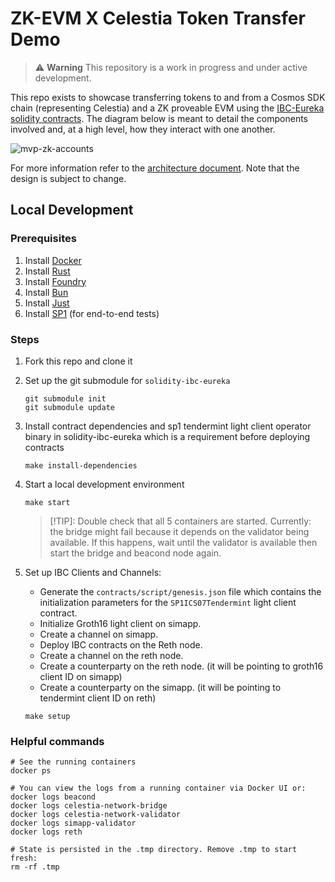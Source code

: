 # ZK-EVM X Celestia Token Transfer Demo

> ⚠️ **Warning**
> This repository is a work in progress and under active development.

This repo exists to showcase transferring tokens to and from a Cosmos SDK chain (representing Celestia) and a ZK proveable EVM using the [IBC-Eureka solidity contracts](https://github.com/cosmos/solidity-ibc-eureka/blob/main/README.md). The diagram below is meant to detail the components involved and, at a high level, how they interact with one another.

![mvp-zk-accounts](./mvp-zk-accounts.png)

For more information refer to the [architecture document](./ARCHITECTURE.md). Note that the design is subject to change.

## Local Development

### Prerequisites

1. Install [Docker](https://docs.docker.com/get-docker/)
1. Install [Rust](https://rustup.rs/)
1. Install [Foundry](https://book.getfoundry.sh/getting-started/installation)
1. Install [Bun](https://bun.sh/)
1. Install [Just](https://just.systems/man/en/)
1. Install [SP1](https://docs.succinct.xyz/docs/getting-started/install) (for end-to-end tests)

### Steps

1. Fork this repo and clone it
1. Set up the git submodule for `solidity-ibc-eureka`

    ```shell
    git submodule init
    git submodule update
    ```

1. Install contract dependencies and sp1 tendermint light client operator binary in solidity-ibc-eureka which is a requirement before deploying contracts

    ```shell
    make install-dependencies
    ```

1. Start a local development environment

    ```shell
    make start
    ```

    > [!TIP]: Double check that all 5 containers are started. Currently: the bridge might fail because it depends on the validator being available. If this happens, wait until the validator is available then start the bridge and beacond node again.

1. Set up IBC Clients and Channels:

    - Generate the `contracts/script/genesis.json` file which contains the initialization parameters for the `SP1ICS07Tendermint` light client contract.
    - Initialize Groth16 light client on simapp.
    - Create a channel on simapp.
    - Deploy IBC contracts on the Reth node.
    - Create a channel on the reth node.
    - Create a counterparty on the reth node. (it will be pointing to groth16 client ID on simapp)
    - Create a counterparty on the simapp. (it will be pointing to tendermint client ID on reth)

    ```shell
    make setup
    ```

### Helpful commands

```shell
# See the running containers
docker ps

# You can view the logs from a running container via Docker UI or:
docker logs beacond
docker logs celestia-network-bridge
docker logs celestia-network-validator
docker logs simapp-validator
docker logs reth

# State is persisted in the .tmp directory. Remove .tmp to start fresh:
rm -rf .tmp
```
